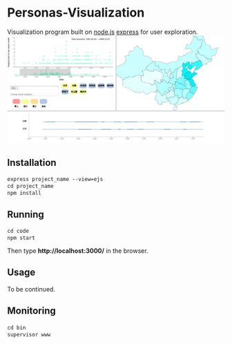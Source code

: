 # Personas-Visualization
Visualization program built on [node.js](https://nodejs.org/en/) [express](http://expressjs.com/) for user exploration.
![Layout](https://github.com/QLightman/Personas-Visualization/blob/master/demo.jpg)

## Installation
```
express project_name --view=ejs
cd project_name
npm install
```

## Running
```
cd code
npm start
```
Then type **http://localhost:3000/** in the browser.

## Usage
To be continued.

## Monitoring
```
cd bin
supervisor www
```
